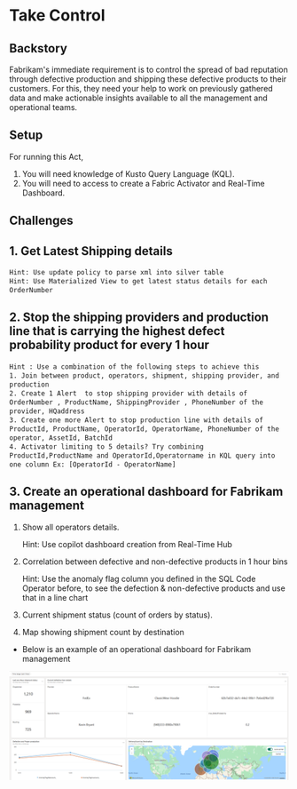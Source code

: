 # Take Control

## Backstory
Fabrikam's immediate requirement is to control the spread of bad reputation through defective production and shipping these defective products to their customers. For this, they need your help to work on previously gathered data and make actionable insights available to all the management and operational teams.

## Setup
For running this Act, 
1. You will need knowledge of Kusto Query Language (KQL).
2. You will need to access to create a Fabric Activator and Real-Time Dashboard.

## Challenges 

## 1. Get Latest Shipping details
    Hint: Use update policy to parse xml into silver table
    Hint: Use Materialized View to get latest status details for each OrderNumber

## 2. Stop the shipping providers  and production line that is carrying the highest defect probability product for every 1 hour
    Hint : Use a combination of the following steps to achieve this
    1. Join between product, operators, shipment, shipping provider, and production
    2. Create 1 Alert  to stop shipping provider with details of  OrderNumber , ProductName, ShippingProvider , PhoneNumber of the provider, HQaddress
    3. Create one more Alert to stop production line with details of ProductId, ProductName, OperatorId, OperatorName, PhoneNumber of the operator, AssetId, BatchId
    4. Activator limiting to 5 details? Try combining ProductId,ProductName and OperatorId,Operatorname in KQL query into one column Ex: [OperatorId - OperatorName]

## 3. Create an operational dashboard for Fabrikam management
1. Show  all operators details.
    
    Hint: Use copilot dashboard creation from Real-Time Hub

2. Correlation between defective and non-defective products in 1 hour bins

    Hint: Use the anomaly flag column you defined in the SQL Code Operator before, to see the defection & non-defective products and use that in a line chart

4. Current shipment status (count of orders by status). 
5. Map showing shipment count by destination

* Below is an example of an operational dashboard for Fabrikam management

<img src="../Assets/OperationalDashboard_Fabrikam.png" alt="Alt text" width="1000"/>


